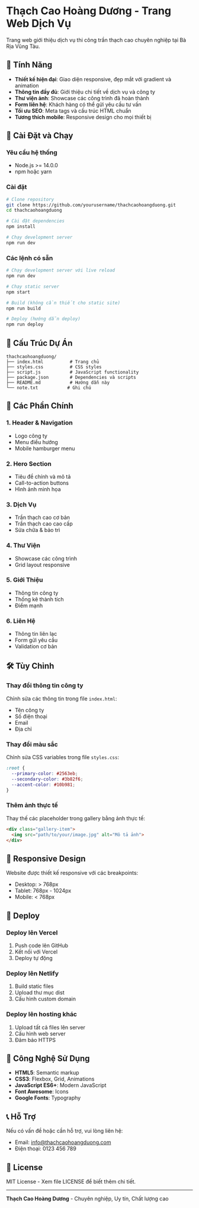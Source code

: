 # Thạch Cao Hoàng Dương - Trang Web Dịch Vụ

Trang web giới thiệu dịch vụ thi công trần thạch cao chuyên nghiệp tại Bà Rịa Vũng Tàu.

## 🌟 Tính Năng

- **Thiết kế hiện đại**: Giao diện responsive, đẹp mắt với gradient và animation
- **Thông tin đầy đủ**: Giới thiệu chi tiết về dịch vụ và công ty
- **Thư viện ảnh**: Showcase các công trình đã hoàn thành
- **Form liên hệ**: Khách hàng có thể gửi yêu cầu tư vấn
- **Tối ưu SEO**: Meta tags và cấu trúc HTML chuẩn
- **Tương thích mobile**: Responsive design cho mọi thiết bị

## 🚀 Cài Đặt và Chạy

### Yêu cầu hệ thống
- Node.js >= 14.0.0
- npm hoặc yarn

### Cài đặt
```bash
# Clone repository
git clone https://github.com/yourusername/thachcaohoangduong.git
cd thachcaohoangduong

# Cài đặt dependencies
npm install

# Chạy development server
npm run dev
```

### Các lệnh có sẵn

```bash
# Chạy development server với live reload
npm run dev

# Chạy static server
npm start

# Build (không cần thiết cho static site)
npm run build

# Deploy (hướng dẫn deploy)
npm run deploy
```

## 📁 Cấu Trúc Dự Án

```
thachcaohoangduong/
├── index.html          # Trang chủ
├── styles.css          # CSS styles
├── script.js           # JavaScript functionality
├── package.json        # Dependencies và scripts
├── README.md           # Hướng dẫn này
└── note.txt           # Ghi chú
```

## 🎨 Các Phần Chính

### 1. Header & Navigation
- Logo công ty
- Menu điều hướng
- Mobile hamburger menu

### 2. Hero Section
- Tiêu đề chính và mô tả
- Call-to-action buttons
- Hình ảnh minh họa

### 3. Dịch Vụ
- Trần thạch cao cơ bản
- Trần thạch cao cao cấp
- Sửa chữa & bảo trì

### 4. Thư Viện
- Showcase các công trình
- Grid layout responsive

### 5. Giới Thiệu
- Thông tin công ty
- Thống kê thành tích
- Điểm mạnh

### 6. Liên Hệ
- Thông tin liên lạc
- Form gửi yêu cầu
- Validation cơ bản

## 🛠️ Tùy Chỉnh

### Thay đổi thông tin công ty
Chỉnh sửa các thông tin trong file `index.html`:
- Tên công ty
- Số điện thoại
- Email
- Địa chỉ

### Thay đổi màu sắc
Chỉnh sửa CSS variables trong file `styles.css`:
```css
:root {
  --primary-color: #2563eb;
  --secondary-color: #3b82f6;
  --accent-color: #10b981;
}
```

### Thêm ảnh thực tế
Thay thế các placeholder trong gallery bằng ảnh thực tế:
```html
<div class="gallery-item">
  <img src="path/to/your/image.jpg" alt="Mô tả ảnh">
</div>
```

## 📱 Responsive Design

Website được thiết kế responsive với các breakpoints:
- Desktop: > 768px
- Tablet: 768px - 1024px
- Mobile: < 768px

## 🚀 Deploy

### Deploy lên Vercel
1. Push code lên GitHub
2. Kết nối với Vercel
3. Deploy tự động

### Deploy lên Netlify
1. Build static files
2. Upload thư mục dist
3. Cấu hình custom domain

### Deploy lên hosting khác
1. Upload tất cả files lên server
2. Cấu hình web server
3. Đảm bảo HTTPS

## 🔧 Công Nghệ Sử Dụng

- **HTML5**: Semantic markup
- **CSS3**: Flexbox, Grid, Animations
- **JavaScript ES6+**: Modern JavaScript
- **Font Awesome**: Icons
- **Google Fonts**: Typography

## 📞 Hỗ Trợ

Nếu có vấn đề hoặc cần hỗ trợ, vui lòng liên hệ:
- Email: info@thachcaohoangduong.com
- Điện thoại: 0123 456 789

## 📄 License

MIT License - Xem file LICENSE để biết thêm chi tiết.

---

**Thạch Cao Hoàng Dương** - Chuyên nghiệp, Uy tín, Chất lượng cao
